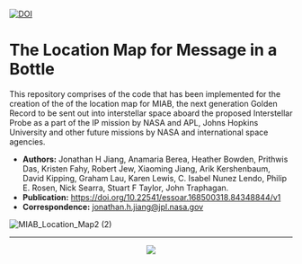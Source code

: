 [![DOI](https://zenodo.org/badge/610266925.svg)](https://zenodo.org/doi/10.5281/zenodo.10070210)
# The Location Map for Message in a Bottle
This repository comprises of the code that has been implemented for the creation of the of the location map for MIAB, the next generation Golden Record to be sent out into interstellar space aboard the proposed Interstellar Probe as a part of the IP mission by NASA and APL, Johns Hopkins University and other future missions by NASA and international space agencies. 

- **Authors:** Jonathan H Jiang, Anamaria Berea, Heather Bowden, Prithwis Das, Kristen Fahy, Robert Jew, Xiaoming Jiang, Arik Kershenbaum, David Kipping, Graham Lau, Karen Lewis, C. Isabel Nunez Lendo, Philip E. Rosen, Nick Searra, Stuart F Taylor, John Traphagan.
- **Publication:** https://doi.org/10.22541/essoar.168500318.84348844/v1
- **Correspondence:** jonathan.h.jiang@jpl.nasa.gov

![MIAB_Location_Map2 (2)](https://user-images.githubusercontent.com/72024767/227727692-d02e11c9-f1ab-4bc5-9dd6-e7e16d526d0b.png)

-------------------------------------------------------------------------------------------------------------------------------------
<p align="center">
  <img src="https://planetaryprotection.jpl.nasa.gov/resources/img/layout/logo_nasa_trio_black@2x.png">
</p>  




